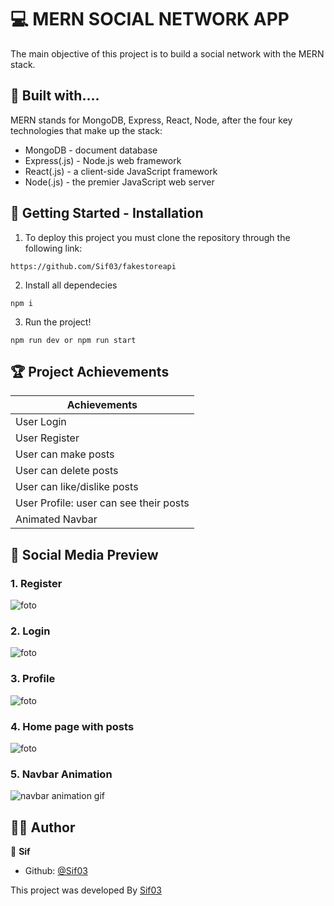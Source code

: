 # 💻 MERN SOCIAL NETWORK APP

The main objective of this project is to build a social network with the MERN stack. 

## 🔧 Built with....

MERN stands for MongoDB, Express, React, Node, after the four key technologies that make up the stack:

- MongoDB - document database
- Express(.js) - Node.js web framework
- React(.js) - a client-side JavaScript framework
- Node(.js) - the premier JavaScript web server

## 🚀 Getting Started - Installation

1. To deploy this project you must clone the  repository through the following link:

```
https://github.com/Sif03/fakestoreapi
```

2. Install all dependecies

```
npm i
```


3. Run the project!
```
npm run dev or npm run start
```

## 🏆 Project Achievements

| Achievements                                      |
| ------------------------------------------------- |
| User Login                                        |
| User Register                                     |              
| User can make posts                               |    
| User can delete posts                             |                           
| User can like/dislike posts                       |
| User Profile: user can see their posts            |
| Animated Navbar                                   |

## 📱 Social Media Preview

### 1. Register

![foto](./src/assets/images/Register.png.png)

### 2. Login

![foto](./src/assets/images/login.png.png)

### 3. Profile

![foto](./src/assets/images/profile.png)

### 4. Home page with posts

![foto](./src/assets/images/Home.png)

### 5. Navbar Animation
<img src="./src/assets/images/Navbar.gif" alt="navbar animation gif" >

## 🧑‍💼 Author

👤 **Sif**

- Github: [@Sif03](https://github.com/Sif03)
 

This project was developed By [Sif03](https://github.com/Sif03)